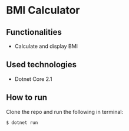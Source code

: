 # BMI Calculator

## Functionalities
- Calculate and display BMI

## Used technologies
- Dotnet Core 2.1

## How to run
Clone the repo and run the following in terminal:

```
$ dotnet run
```